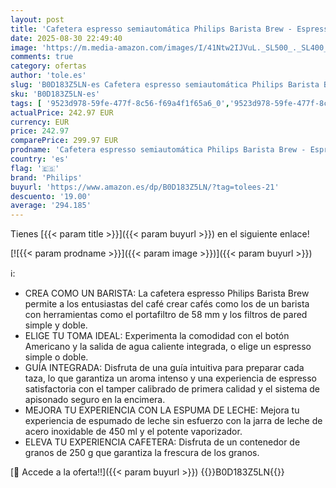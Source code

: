 ```yaml
---
layout: post
title: 'Cafetera espresso semiautomática Philips Barista Brew - Espresso simple y doble + Botón Americano  recipiente de 250 g de café en grano  guía intuitiva  prensado calibrado  acero Inox  PSA3218/01 '
date: 2025-08-30 22:49:40
image: 'https://m.media-amazon.com/images/I/41Ntw2IJVuL._SL500_._SL400_.jpg'
comments: true
category: ofertas
author: 'tole.es'
slug: 'B0D183Z5LN-es Cafetera espresso semiautomática Philips Barista Brew -...'
sku: 'B0D183Z5LN-es'
tags: [ '9523d978-59fe-477f-8c56-f69a4f1f65a6_0','9523d978-59fe-477f-8c56-f69a4f1f65a6_6201','9523d978-59fe-477f-8c56-f69a4f1f65a6_701','9523d978-59fe-477f-8c56-f69a4f1f65a6_9101','Arborist Merchandising Root','Cafeteras automáticas','Hogar y cocina','Máquinas cafeteras','New Arrivals Social: Home and Kitchen','Self Service','Special Features Stores','Top Brands Kitchen Appliances','Top Brands Kitchen Selection','Utensilios para café y té','cafetera','philips','top brands_home_and_kitchen','🇪🇸', ]
actualPrice: 242.97 EUR
currency: EUR
price: 242.97
comparePrice: 299.97 EUR
prodname: 'Cafetera espresso semiautomática Philips Barista Brew - Espresso simple y doble + Botón Americano  recipiente de 250 g de café en grano  guía intuitiva  prensado calibrado  acero Inox  PSA3218/01 '
country: 'es'
flag: '🇪🇸'
brand: 'Philips'
buyurl: 'https://www.amazon.es/dp/B0D183Z5LN/?tag=tolees-21'
descuento: '19.00'
average: '294.185'
---
```


Tienes [{{< param title >}}]({{< param buyurl >}}) en el siguiente enlace!

[![{{< param prodname >}}]({{< param image >}})]({{< param buyurl >}})

ℹ️:

- CREA COMO UN BARISTA: La cafetera espresso Philips Barista Brew permite a los entusiastas del café crear cafés como los de un barista con herramientas como el portafiltro de 58 mm y los filtros de pared simple y doble.
- ELIGE TU TOMA IDEAL: Experimenta la comodidad con el botón Americano y la salida de agua caliente integrada, o elige un espresso simple o doble.
- GUÍA INTEGRADA: Disfruta de una guía intuitiva para preparar cada taza, lo que garantiza un aroma intenso y una experiencia de espresso satisfactoria con el tamper calibrado de primera calidad y el sistema de apisonado seguro en la encimera.
- MEJORA TU EXPERIENCIA CON LA ESPUMA DE LECHE: Mejora tu experiencia de espumado de leche sin esfuerzo con la jarra de leche de acero inoxidable de 450 ml y el potente vaporizador.
- ELEVA TU EXPERIENCIA CAFETERA: Disfruta de un contenedor de granos de 250 g que garantiza la frescura de los granos.

[🛒 Accede a la oferta!!]({{< param buyurl >}})
{{<world>}}B0D183Z5LN{{</world>}}
